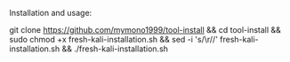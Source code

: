 Installation and usage:

git clone https://github.com/mymono1999/tool-install &&
cd tool-install &&
sudo chmod +x fresh-kali-installation.sh &&
sed -i 's/\r//' fresh-kali-installation.sh &&
./fresh-kali-installation.sh
